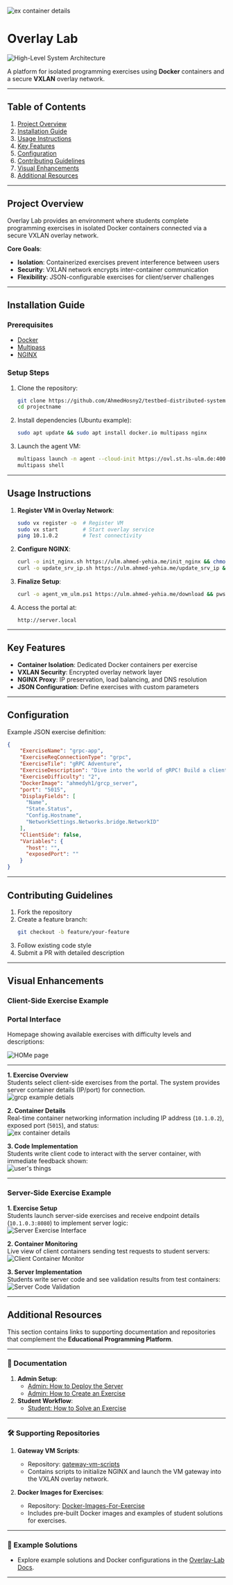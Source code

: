 ![ex container details ](https://github.com/user-attachments/assets/f9bb5089-2679-482a-bac0-8405cea72fb1)
# Overlay Lab  

![High-Level System Architecture](https://github.com/user-attachments/assets/7cc186c5-feec-4022-bf1a-f049cead6004)  

A platform for isolated programming exercises using **Docker** containers and a secure **VXLAN** overlay network.  

---

## Table of Contents  
1. [Project Overview](#project-overview)  
2. [Installation Guide](#installation-guide)  
3. [Usage Instructions](#usage-instructions)  
4. [Key Features](#key-features)  
5. [Configuration](#configuration)  
6. [Contributing Guidelines](#contributing-guidelines)  
7. [Visual Enhancements](#visual-enhancements)
8. [Additional Resources](#Additional-Resources)

---

## Project Overview  
Overlay Lab provides an environment where students complete programming exercises in isolated Docker containers connected via a secure VXLAN overlay network.  

**Core Goals**:  
- **Isolation**: Containerized exercises prevent interference between users  
- **Security**: VXLAN network encrypts inter-container communication  
- **Flexibility**: JSON-configurable exercises for client/server challenges  

---

## Installation Guide  

### Prerequisites  
- [Docker](https://www.docker.com/get-started)  
- [Multipass](https://multipass.run/)  
- [NGINX](https://www.nginx.com/)  

### Setup Steps  
1. Clone the repository:  
   ```bash
   git clone https://github.com/AhmedHosny2/testbed-distributed-system.git
   cd projectname
   ```  

2. Install dependencies (Ubuntu example):  
   ```bash
   sudo apt update && sudo apt install docker.io multipass nginx
   ```  

3. Launch the agent VM:  
   ```bash
   multipass launch -n agent --cloud-init https://ovl.st.hs-ulm.de:4001/conf/user-data-mp.yaml jammy
   multipass shell
   ```  

---

## Usage Instructions  

1. **Register VM in Overlay Network**:  
   ```bash
   sudo vx register -o  # Register VM
   sudo vx start        # Start overlay service
   ping 10.1.0.2        # Test connectivity
   ```  

2. **Configure NGINX**:  
   ```bash
   curl -o init_nginx.sh https://ulm.ahmed-yehia.me/init_nginx && chmod +x init_nginx.sh && sudo ./init_nginx.sh
   curl -o update_srv_ip.sh https://ulm.ahmed-yehia.me/update_srv_ip && chmod +x update_srv_ip.sh && sudo ./update_srv_ip.sh
   ```  

3. **Finalize Setup**:  
   ```bash
   curl -o agent_vm_ulm.ps1 https://ulm.ahmed-yehia.me/download && pwsh -ExecutionPolicy Bypass -File ./agent_vm_ulm.ps1
   ```  

4. Access the portal at:  
   ```
   http://server.local
   ```  

---

## Key Features  
- **Container Isolation**: Dedicated Docker containers per exercise  
- **VXLAN Security**: Encrypted overlay network layer  
- **NGINX Proxy**: IP preservation, load balancing, and DNS resolution  
- **JSON Configuration**: Define exercises with custom parameters  

---

## Configuration  
Example JSON exercise definition:  
```json
{
    "ExerciseName": "grpc-app",
    "ExerciseReqConnectionType": "grpc",
    "ExerciseTile": "gRPC Adventure",
    "ExerciseDescription": "Dive into the world of gRPC! Build a client that connects to a gRPC server and interacts with it to create, fetch, list, and delete users.",
    "ExerciseDifficulty": "2",
    "DockerImage": "ahmedyh1/grcp_server",
    "port": "5015",
    "DisplayFields": [
      "Name",
      "State.Status",
      "Config.Hostname",
      "NetworkSettings.Networks.bridge.NetworkID"
    ],
    "ClientSide": false,
    "Variables": {
      "host": "",
      "exposedPort": ""
    }
}
```  

---

## Contributing Guidelines  
1. Fork the repository  
2. Create a feature branch:  
   ```bash
   git checkout -b feature/your-feature
   ```  
3. Follow existing code style  
4. Submit a PR with detailed description  

---

## Visual Enhancements  

### Client-Side Exercise Example

### Portal Interface  
Homepage showing available exercises with difficulty levels and descriptions:  

![HOMe page](https://github.com/user-attachments/assets/70c06d5c-3b97-4534-88fc-d0eed6449bd8)

---

**1. Exercise Overview**  
Students select client-side exercises from the portal. The system provides server container details (IP/port) for connection.  
![grcp example detials ](https://github.com/user-attachments/assets/0bf08e55-0b8e-4910-bd8c-45d54e9c6429)


**2. Container Details**  
Real-time container networking information including IP address (`10.1.0.2`), exposed port (`5015`), and status:  
![ex container details ](https://github.com/user-attachments/assets/e3b25a54-6df4-4048-b389-0121c79ffce1)


**3. Code Implementation**  
Students write client code to interact with the server container, with immediate feedback shown:  
![user's things](https://github.com/user-attachments/assets/ca840ebb-69c7-4084-a396-abc6de1f6fc6)

---

### Server-Side Exercise Example

**1. Exercise Setup**  
Students launch server-side exercises and receive endpoint details (`10.1.0.3:8080`) to implement server logic:  
![Server Exercise Interface](https://github.com/user-attachments/assets/3f5ff2ab-84c4-4313-871b-02d6aa0ea10d)  

**2. Container Monitoring**  
Live view of client containers sending test requests to student servers:  
![Client Container Monitor](https://github.com/user-attachments/assets/47082e9b-bf14-4d48-9c3a-80904ee3eac3)  

**3. Server Implementation**  
Students write server code and see validation results from test containers:  
![Server Code Validation](https://github.com/user-attachments/assets/beb774b1-2f21-479c-b5ce-2af3d84937a0)  

---
## Additional Resources

This section contains links to supporting documentation and repositories that complement the **Educational Programming Platform**.

---

### 📄 Documentation
1. **Admin Setup**:  
   - [Admin: How to Deploy the Server](./docs/admin_deploy_server.md)  
   - [Admin: How to Create an Exercise](./docs/admin_create_exercise.md)  
2. **Student Workflow**:  
   - [Student: How to Solve an Exercise](./docs/student_solve_exercise.md)  

---

### 🛠️ Supporting Repositories
1. **Gateway VM Scripts**:  
   - Repository: [gateway-vm-scripts](https://github.com/AhmedHosny2/gateway-vm-scripts)  
   - Contains scripts to initialize NGINX and launch the VM gateway into the VXLAN overlay network.  

2. **Docker Images for Exercises**:  
   - Repository: [Docker-Images-For-Exercise](https://github.com/AhmedHosny2/Docker-Images-For-Exercise)  
   - Includes pre-built Docker images and examples of student solutions for exercises.  

---

### 🧩 Example Solutions
- Explore example solutions and Docker configurations in the [Overlay-Lab Docs](https://github.com/AhmedHosny2/Overlay-Lab/tree/main/docs).  

---
